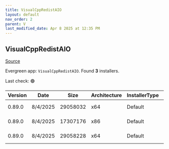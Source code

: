 ```yaml
---
title: VisualCppRedistAIO
layout: default
nav_order: 2
parent: V
last_modified_date: Apr 8 2025 at 12:35 PM
---
```


## VisualCppRedistAIO

[Source](https://github.com/abbodi1406/vcredist)

Evergreen app: `VisualCppRedistAIO`. Found **3** installers.

Last check: 🟢

| Version | Date     | Size     | Architecture | InstallerType | Type | URI                                                                                                                                                                                                        |
| ------- | -------- | -------- | ------------ | ------------- | ---- | ---------------------------------------------------------------------------------------------------------------------------------------------------------------------------------------------------------- |
| 0.89.0  | 8/4/2025 | 29058032 | x64          | Default       | exe  | [https://github.com/abbodi1406/vcredist/releases/download/v0.89.0/VisualCppRedist_AIO_x86_x64.exe](https://github.com/abbodi1406/vcredist/releases/download/v0.89.0/VisualCppRedist_AIO_x86_x64.exe)       |
| 0.89.0  | 8/4/2025 | 17307176 | x86          | Default       | exe  | [https://github.com/abbodi1406/vcredist/releases/download/v0.89.0/VisualCppRedist_AIO_x86only.exe](https://github.com/abbodi1406/vcredist/releases/download/v0.89.0/VisualCppRedist_AIO_x86only.exe)       |
| 0.89.0  | 8/4/2025 | 29058228 | x64          | Default       | zip  | [https://github.com/abbodi1406/vcredist/releases/download/v0.89.0/VisualCppRedist_AIO_x86_x64_89.zip](https://github.com/abbodi1406/vcredist/releases/download/v0.89.0/VisualCppRedist_AIO_x86_x64_89.zip) |
